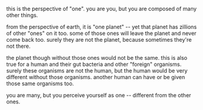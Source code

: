 this is the perspective of "one". you are you, but you are composed of many other things.

from the perspective of earth, it is "one planet" -- yet that planet has zillions of other "ones" on it too. some of those ones will leave the planet and never come back too. surely they are not the planet, because sometimes they're not there.

the planet though without those ones would not be the same. this is also true for a human and their gut bacteria and other "foreign" organisms. surely these organisms are not the human, but the human would be very different without those organisms. another human can have or be given those same organisms too.

you are many, but you perceive yourself as one -- different from the other ones.
